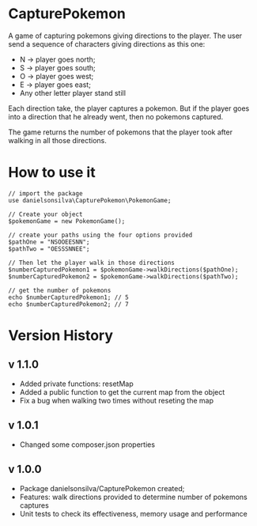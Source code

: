 # CapturePokemon

A game of capturing pokemons giving directions to the player.
The user send a sequence of characters giving directions as this one:

- N -> player goes north;
- S -> player goes south;
- O -> player goes west;
- E -> player goes east;
- Any other letter player stand still

Each direction take, the player captures a pokemon. But if the player goes into
a direction that he already went, then no pokemons captured.

The game returns the number of pokemons that the player took after walking in
all those directions.

# How to use it

```
// import the package
use danielsonsilva\CapturePokemon\PokemonGame;

// Create your object
$pokemonGame = new PokemonGame();

// create your paths using the four options provided
$pathOne = "NSOOEESNN";
$pathTwo = "OESSSNNEE";

// Then let the player walk in those directions
$numberCapturedPokemon1 = $pokemonGame->walkDirections($pathOne);
$numberCapturedPokemon2 = $pokemonGame->walkDirections($pathTwo);

// get the number of pokemons
echo $numberCapturedPokemon1; // 5
echo $numberCapturedPokemon2; // 7
```

# Version History

## v 1.1.0

- Added private functions: resetMap
- Added a public function to get the current map from the object
- Fix a bug when walking two times without reseting the map

## v 1.0.1

- Changed some composer.json properties

## v 1.0.0

- Package danielsonsilva/CapturePokemon created;
- Features: walk directions provided to determine number of pokemons captures
- Unit tests to check its effectiveness, memory usage and performance
